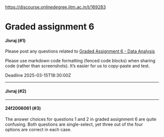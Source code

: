 https://discourse.onlinedegree.iitm.ac.in/t/169283

<html><head><meta charset='utf-8'><title>Graded assignment 6</title></head><body>
<h1>Graded assignment 6</h1>
<h4>Jivraj (#1)</h4>
<p>Please post any questions related to <a href="https://seek.onlinedegree.iitm.ac.in/courses/ns_25t1_se2002?id=25&amp;type=assignment&amp;tab=courses&amp;unitId=23">Graded Assignment 6 - Data Analysis</a></p>
<p>Please use markdown code formatting (fenced code blocks) when sharing code (rather than screenshots). It’s easier for us to copy-paste and test.</p>
<p>Deadline <span class="discourse-local-date" data-date="2025-03-16" data-email-preview="2025-03-15T18:30:00Z UTC" data-timezone="Asia/Calcutta">2025-03-15T18:30:00Z</span></p><hr>

<h4>Jivraj (#2)</h4>
<hr>

<h4>24f2006061 (#3)</h4>
<p>The answer choices for questions 1 and 2 in graded assignment 6 are quite confusing. Both questions are single-select, yet three out of the four options are correct in each case.